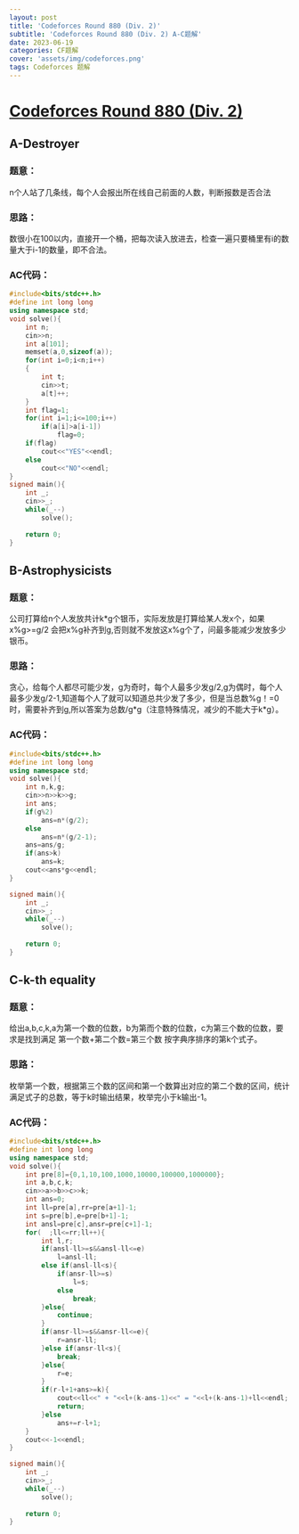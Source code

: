 ```yaml
---
layout: post
title: 'Codeforces Round 880 (Div. 2)'
subtitle: 'Codeforces Round 880 (Div. 2) A-C题解'
date: 2023-06-19
categories: CF题解
cover: 'assets/img/codeforces.png'
tags: Codeforces 题解
---
```


# [Codeforces Round 880 (Div. 2)](https://codeforces.com/contest/1836)

## A-Destroyer
### 题意：
<p>n个人站了几条线，每个人会报出所在线自己前面的人数，判断报数是否合法</p>

### 思路：
<p>数很小在100以内，直接开一个桶，把每次读入放进去，检查一遍只要桶里有i的数量大于i-1的数量，即不合法。</p>

### AC代码：
```cpp
#include<bits/stdc++.h>
#define int long long
using namespace std;
void solve(){
    int n;
    cin>>n;
    int a[101];
    memset(a,0,sizeof(a));
    for(int i=0;i<n;i++)
    {
        int t;
        cin>>t;
        a[t]++;
    }
    int flag=1;
    for(int i=1;i<=100;i++)
        if(a[i]>a[i-1])
            flag=0;
    if(flag)
        cout<<"YES"<<endl;
    else    
        cout<<"NO"<<endl;
}
signed main(){
    int _;
    cin>>_;
    while(_--)
        solve();
    
    return 0;
}
```
## B-Astrophysicists
### 题意：
<p>公司打算给n个人发放共计k*g个银币，实际发放是打算给某人发x个，如果x%g>=g/2 会把x%g补齐到g,否则就不发放这x%g个了，问最多能减少发放多少银币。</p>

### 思路：
<p>贪心，给每个人都尽可能少发，g为奇时，每个人最多少发g/2,g为偶时，每个人最多少发g/2-1,知道每个人了就可以知道总共少发了多少，但是当总数%g！=0时，需要补齐到g,所以答案为总数/g*g（注意特殊情况，减少的不能大于k*g）。</p>

### AC代码：
```cpp
#include<bits/stdc++.h>
#define int long long 
using namespace std;
void solve(){
    int n,k,g;
    cin>>n>>k>>g;
    int ans;
    if(g%2)
        ans=n*(g/2);
    else
        ans=n*(g/2-1);
    ans=ans/g;
    if(ans>k)
        ans=k;
    cout<<ans*g<<endl;
}

signed main(){
    int _;
    cin>>_;
    while(_--)
        solve();
    
    return 0;
}
```
## C-k-th equality
### 题意：
<p>给出a,b,c,k,a为第一个数的位数，b为第而个数的位数，c为第三个数的位数，要求是找到满足 第一个数+第二个数=第三个数 按字典序排序的第k个式子。</p>

### 思路：
<p>枚举第一个数，根据第三个数的区间和第一个数算出对应的第二个数的区间，统计满足式子的总数，等于k时输出结果，枚举完小于k输出-1。</p>

### AC代码：
```cpp
#include<bits/stdc++.h>
#define int long long
using namespace std;
void solve(){
    int pre[8]={0,1,10,100,1000,10000,100000,1000000};
    int a,b,c,k;
    cin>>a>>b>>c>>k;
    int ans=0;
    int ll=pre[a],rr=pre[a+1]-1;
    int s=pre[b],e=pre[b+1]-1;
    int ansl=pre[c],ansr=pre[c+1]-1;
    for(  ;ll<=rr;ll++){
        int l,r;
        if(ansl-ll>=s&&ansl-ll<=e)
            l=ansl-ll;
        else if(ansl-ll<s){
            if(ansr-ll>=s)
                l=s;
            else
                break;
        }else{
            continue;
        }
        if(ansr-ll>=s&&ansr-ll<=e){
            r=ansr-ll;
        }else if(ansr-ll<s){
            break;
        }else{
            r=e;
        }
        if(r-l+1+ans>=k){
            cout<<ll<<" + "<<l+(k-ans-1)<<" = "<<l+(k-ans-1)+ll<<endl;
            return;
        }else
            ans+=r-l+1;
    }
    cout<<-1<<endl;
}

signed main(){
    int _;
    cin>>_;
    while(_--)
        solve();
    
    return 0;
}
```